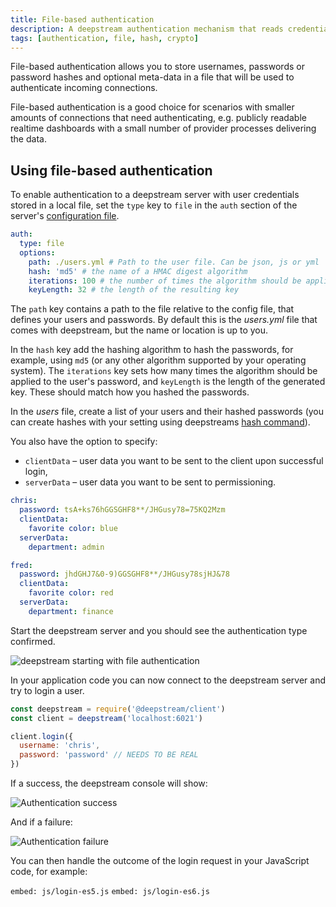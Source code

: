 ```yaml
---
title: File-based authentication
description: A deepstream authentication mechanism that reads credentials and userdata from a file
tags: [authentication, file, hash, crypto]
---
```


File-based authentication allows you to store usernames, passwords or password hashes and optional meta-data in a file that will be used to authenticate incoming connections.

File-based authentication is a good choice for scenarios with smaller amounts of connections that need authenticating, e.g. publicly readable realtime dashboards with a small number of provider processes delivering the data.

## Using file-based authentication

To enable authentication to a deepstream server with user credentials stored in a local file, set the `type` key to `file` in the `auth` section of the server's [configuration file](/docs/server/configuration/).

```yaml
auth:
  type: file
  options:
    path: ./users.yml # Path to the user file. Can be json, js or yml
    hash: 'md5' # the name of a HMAC digest algorithm
    iterations: 100 # the number of times the algorithm should be applied
    keyLength: 32 # the length of the resulting key
```

The `path` key contains a path to the file relative to the config file, that defines your users and passwords. By default this is the _users.yml_ file that comes with deepstream, but the name or location is up to you.

In the `hash` key add the hashing algorithm to hash the passwords, for example,
using `md5` (or any other algorithm supported by your operating system). The `iterations` key sets how many times the algorithm should be applied to the user's password, and `keyLength` is the length of the generated key. These should match how you hashed the passwords.

In the _users_ file, create a list of your users and their hashed passwords (you can create hashes with your setting using deepstreams [hash command](/docs/server/command-line-interface/#deepstream-hash)). 

You also have the option to specify:
  - `clientData` – user data you want to be sent to the client upon successful login,
  - `serverData` – user data you want to be sent to permissioning.

```yaml
chris:
  password: tsA+ks76hGGSGHF8**/JHGusy78=75KQ2Mzm
  clientData:
    favorite color: blue
  serverData:
    department: admin

fred:
  password: jhdGHJ7&0-9)GGSGHF8**/JHGusy78sjHJ&78
  clientData:
    favorite color: red
  serverData:
    department: finance
```

Start the deepstream server and you should see the authentication type confirmed.

![deepstream starting with file authentication](ds-auth-file-start.png)

In your application code you can now connect to the deepstream server and try to login a user.

```javascript
const deepstream = require('@deepstream/client')
const client = deepstream('localhost:6021')

client.login({
  username: 'chris',
  password: 'password' // NEEDS TO BE REAL
})
```

If a success, the deepstream console will show:

![Authentication success](ds-auth-file-success.png)

And if a failure:

![Authentication failure](ds-auth-file-failure.png)

You can then handle the outcome of the login request in your JavaScript code, for example:

`embed: js/login-es5.js`
`embed: js/login-es6.js`
